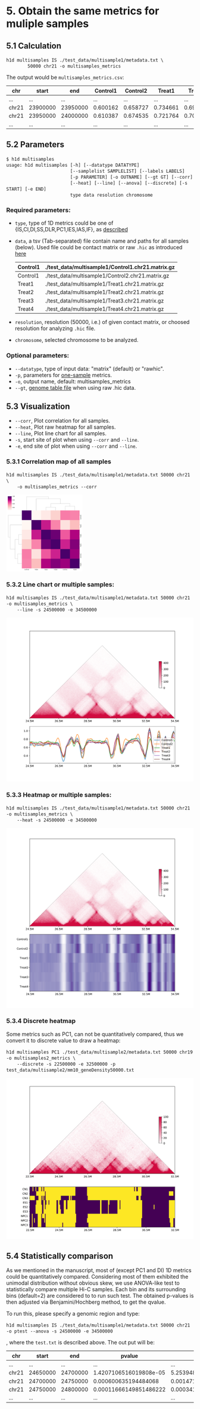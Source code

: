 # 5. Obtain the same metrics for muliple samples

## 5.1 Calculation

```shell
h1d multisamples IS ./test_data/multisample1/metadata.txt \
		50000 chr21 -o multisamples_metrics
```

The output would be `multisamples_metrics.csv`:

| chr   | start    | end      | Control1 | Control2 | Treat1   | Treat2   | ...  |
| ----- | -------- | -------- | -------- | -------- | -------- | -------- | ---- |
| ...   | ...      | ...      | ...      | ...      | ...      | ...      | ...  |
| chr21 | 23900000 | 23950000 | 0.600162 | 0.658727 | 0.734661 | 0.692226 | ...  |
| chr21 | 23950000 | 24000000 | 0.610387 | 0.674535 | 0.721764 | 0.70977  | ...  |
| ...   | ...      | ...      | ...      | ...      | ...      | ...      | ...  |

## 5.2 Parameters

```
$ h1d multisamples
usage: h1d multisamples [-h] [--datatype DATATYPE]
                        [--samplelist SAMPLELIST] [--labels LABELS]
                        [-p PARAMETER] [-o OUTNAME] [--gt GT] [--corr]
                        [--heat] [--line] [--anova] [--discrete] [-s START] [-e END]
                        type data resolution chromosome
```

### Required parameters:

- `type`, type of 1D metrics could be one of {IS,CI,DI,SS,DLR,PC1,IES,IAS,IF}, as [described](https://h1d.readthedocs.io/en/latest/onesample.html#usage)

- `data`, a tsv (Tab-separated) file contain name and paths for all samples (below). Used file could be contact matrix or raw `.hic` as introduced [here](https://h1d.readthedocs.io/en/latest/overview.html#input-format) 

  | Control1 | ./test_data/multisample1/Control1.chr21.matrix.gz |
  | -------- | ------------------------------------------------- |
  | Control1 | ./test_data/multisample1/Control2.chr21.matrix.gz |
  | Treat1   | ./test_data/multisample1/Treat1.chr21.matrix.gz   |
  | Treat2   | ./test_data/multisample1/Treat2.chr21.matrix.gz   |
  | Treat3   | ./test_data/multisample1/Treat3.chr21.matrix.gz   |
  | Treat4   | ./test_data/multisample1/Treat4.chr21.matrix.gz   |

- `resolution`, resolution (50000, i.e.) of given contact matrix, or choosed resolution for analyzing `.hic` file.
- `chromosome`, selected chromosome to be analyzed.

### Optional parameters:

- `--datatype`, type of input data: "matrix" (default) or "rawhic".
- `-p`, parameters  for [one-sample](https://h1d.readthedocs.io/en/latest/onesample.html#usage)  metrics.
- `-o`,  output name, default: multisamples_metrics
- `--gt`, [genome table file](https://h1d.readthedocs.io/en/latest/overview.html#input-format) when using raw .hic data.



## 5.3 Visualization

- `--corr`, Plot correlation for all samples.
- `--heat`, Plot raw heatmap for all samples.
- `--line`, Plot line chart for all samples.
- `-s`, start site of plot when using `--corr` and `--line`.
- `-e`, end site of plot when using `--corr` and `--line`.

### 5.3.1 Correlation map of all samples

```shell
h1d multisamples IS ./test_data/multisample1/metadata.txt 50000 chr21 \
	-o multisamples_metrics --corr
```

<img src="_static/5-3-1.png" alt="RTDimport" style="zoom:20%;" />

### 5.3.2 Line chart or multiple samples:

```shell
h1d multisamples IS ./test_data/multisample1/metadata.txt 50000 chr21 -o multisamples_metrics \
	--line -s 24500000 -e 34500000
```

<img src="_static/5-3-2.png" alt="RTDimport" style="zoom:50%;" />

### 5.3.3 Heatmap or multiple samples:

```shell
h1d multisamples IS ./test_data/multisample1/metadata.txt 50000 chr21 -o multisamples_metrics \
	--heat -s 24500000 -e 34500000
```

<img src="_static/5-3-3.png" alt="RTDimport" style="zoom:50%;" />

### 5.3.4 Discrete heatmap

Some metrics such as PC1, can not be quantitatively compared, thus we convert it to discrete value to draw a heatmap:

```shell
h1d multisamples PC1 ./test_data/multisample2/metadata.txt 50000 chr19 -o multisamples2_metrics \
	--discrete -s 22500000 -e 32500000 -p test_data/multisample2/mm10_geneDensity50000.txt
```

<img src="_static/5-3-4.png" alt="RTDimport" style="zoom:50%;" />



## 5.4 Statistically comparison

As we mentioned in the manuscript, most of (except PC1 and DI) 1D metrics could be quantitatively compared. Considering most of them exhibited the unimodal distribution without obvious skew, we use ANOVA-like test to statistically compare multiple Hi-C samples. Each bin and its surrounding bins (default=2) are considered to to run such test. The obtained p-values is then adjusted via Benjamini/Hochberg method, to get the qvalue. 

To run this, please specify a genomic region and type:

```shell
h1d multisamples IS ./test_data/multisample1/metadata.txt 50000 chr21 -o ptest --anova -s 24500000 -e 34500000
```

, where the `test.txt` is described above. The out put will be:

| chr   | start    | end      | pvalue                 | qvalue                |
| ----- | -------- | -------- | ---------------------- | --------------------- |
| ...   | ...      | ...      | ...                    | ...                   |
| chr21 | 24650000 | 24700000 | 1.4207106516019808e-05 | 5.25394882479223e-05  |
| chr21 | 24700000 | 24750000 | 0.000600635194484068   | 0.0014715562264859666 |
| chr21 | 24750000 | 24800000 | 0.00011666149851486222 | 0.0003412784135658656 |
| ...   | ...      | ...      | ...                    | ...                   |

